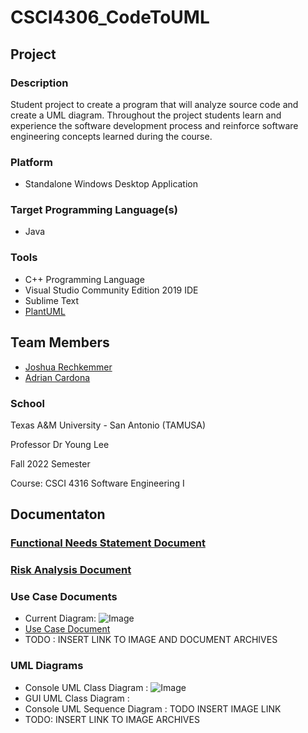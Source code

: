 # CSCI4306_CodeToUML

## Project
### Description
Student project to create a program that will analyze source code and create a UML diagram. 
    Throughout the project students learn and experience the software development process and 
    reinforce software engineering concepts learned during the course.

### Platform
* Standalone Windows Desktop Application

### Target Programming Language(s)
* Java

### Tools
* C++ Programming Language
* Visual Studio Community Edition 2019 IDE
* Sublime Text
* [PlantUML](https://plantuml.com/)

## Team Members
  * [Joshua Rechkemmer](https://github.com/reckhammer)
  * [Adrian Cardona](https://github.com/Buwutiful)
  
### School

Texas A&M University - San Antonio (TAMUSA)

Professor Dr Young Lee

Fall 2022 Semester

Course: CSCI 4316 Software Engineering I
   
## Documentaton
  ### [Functional Needs Statement Document](https://github.com/Reckhammer/CSCI4316_CodeToUML/blob/main/Documentation/CodeToUML_FunctionalNeedsStatement.pdf)
  
  ### [Risk Analysis Document](https://github.com/Reckhammer/CSCI4316_CodeToUML/blob/main/Documentation/RiskAnalysisTable.pdf)
  
  
  
  ### Use Case Documents
  
  * Current Diagram: ![Image](https://github.com/Reckhammer/CSCI4316_CodeToUML/blob/main/Documentation/UseCaseDiagram2.png)
  * [Use Case Document](https://github.com/Reckhammer/CSCI4316_CodeToUML/blob/main/Documentation/CodetoUMLUseCase.pptx)
  * TODO : INSERT LINK TO IMAGE AND DOCUMENT ARCHIVES
  
  ### UML Diagrams
  
  * Console UML Class Diagram : ![Image](https://github.com/Reckhammer/CSCI4316_CodeToUML/blob/main/Documentation/CodeToUML-Console.png)
  * GUI UML Class Diagram : 
  * Console UML Sequence Diagram : TODO INSERT IMAGE LINK
  * TODO: INSERT LINK TO IMAGE ARCHIVES
